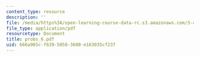```yaml
---
content_type: resource
description: ''
file: /media/https%3A/open-learning-course-data-rc.s3.amazonaws.com/3-45-magnetic-materials-spring-2004/666a965cf63950583680e163035cf237_probs_6.pdf
file_type: application/pdf
resourcetype: Document
title: probs_6.pdf
uid: 666a965c-f639-5058-3680-e163035cf237
---
```

